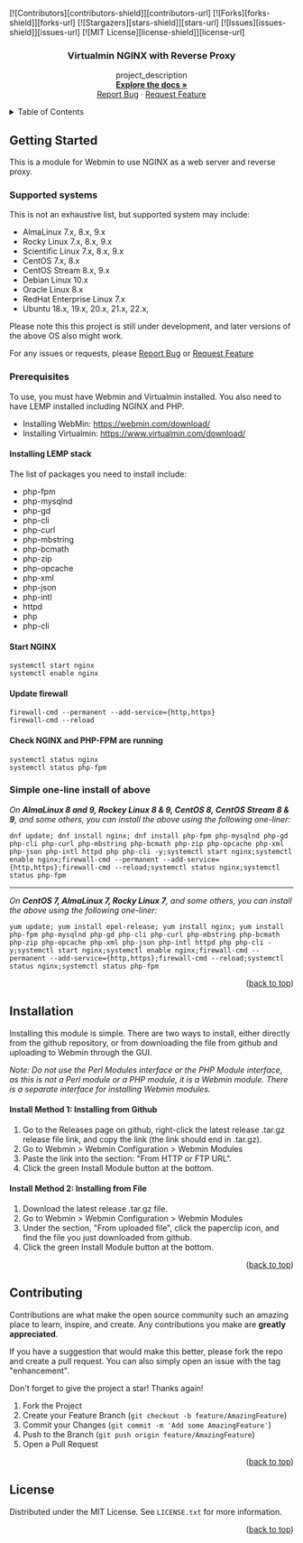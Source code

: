 

<!-- PROJECT SHIELDS -->
<!--
*** I'm using markdown "reference style" links for readability.
*** Reference links are enclosed in brackets [ ] instead of parentheses ( ).
*** See the bottom of this document for the declaration of the reference variables
*** for contributors-url, forks-url, etc. This is an optional, concise syntax you may use.
*** https://www.markdownguide.org/basic-syntax/#reference-style-links
-->
[![Contributors][contributors-shield]][contributors-url]
[![Forks][forks-shield]][forks-url]
[![Stargazers][stars-shield]][stars-url]
[![Issues][issues-shield]][issues-url]
[![MIT License][license-shield]][license-url]



<h3 align="center">Virtualmin NGINX with Reverse Proxy</h3>

  <p align="center">
    project_description
    <br />
    <a href="https://github.com/virtualmin/virtualmin-nginx"><strong>Explore the docs »</strong></a>
    <br />
    <a href="https://github.com/virtualmin/virtualmin-nginx/issues">Report Bug</a>
    ·
    <a href="https://github.com/virtualmin/virtualmin-nginx/issues">Request Feature</a>
  </p>
</div>



<!-- TABLE OF CONTENTS -->
<details>
  <summary>Table of Contents</summary>
  <ol>
    <li>
      <a href="#getting-started">Getting Started</a>
      <ul>
        <li><a href="#supported-systems">Supported Systems</a></li>
        <li><a href="#prerequisites">Prerequisites</a></li>
      </ul>
    </li>
        <li><a href="#installation">Installation</a>
        <ul>
          <li><a href="#install-method-1">Installing from Github</a></li>
          <li><a href="#install-method-2">Installing from File</a></li>
      </ul>
     </li>
    <li><a href="#contributing">Contributing</a></li>
    <li><a href="#license">License</a></li>
  </ol>
</details>


<!-- GETTING STARTED -->
## Getting Started

This is a module for Webmin to use NGINX as a web server and reverse proxy.


### Supported systems

This is not an exhaustive list, but supported system may include:
* AlmaLinux 7.x, 8.x, 9.x
* Rocky Linux 7.x, 8.x, 9.x
* Scientific Linux 7.x, 8.x, 9.x
* CentOS 7.x, 8.x
* CentOS Stream 8.x, 9.x
* Debian Linux 10.x
* Oracle Linux 8.x
* RedHat Enterprise Linux 7.x
* Ubuntu 18.x, 19.x, 20.x, 21.x, 22.x, 

Please note this this project is still under development, and later versions of the above OS also might work. 

For any issues or requests, please  <a href="https://github.com/virtualmin/virtualmin-nginx/issues">Report Bug</a> or <a href="https://github.com/virtualmin/virtualmin-nginx/issues">Request Feature</a>

### Prerequisites

To use, you must have Webmin and Virtualmin installed.  You also need to have LEMP installed including NGINX and PHP.

* Installing WebMin: https://webmin.com/download/
* Installing Virtualmin: https://www.virtualmin.com/download/


#### Installing LEMP stack

The list of packages you need to install include:
<ul>
<li>php-fpm</li>
<li>php-mysqlnd </li>
<li>php-gd</li>
<li>php-cli </li>
<li>php-curl </li>
<li>php-mbstring</li>
<li>php-bcmath</li>
<li>php-zip</li>
<li>php-opcache</li>
<li>php-xml</li>
<li>php-json</li>
<li>php-intl</li>
<li>httpd</li>
<li>php</li>
<li>php-cli</li>
</ul>

#### Start NGINX

    systemctl start nginx
    systemctl enable nginx

#### Update firewall

    firewall-cmd --permanent --add-service={http,https}
    firewall-cmd --reload

#### Check NGINX and PHP-FPM are running

    systemctl status nginx
    systemctl status php-fpm

### Simple one-line install of above

*On **AlmaLinux 8 and 9, Rockey Linux 8 & 9, CentOS 8, CentOS Stream 8 & 9**, and some others, you can install the above using the following one-liner:*

    dnf update; dnf install nginx; dnf install php-fpm php-mysqlnd php-gd php-cli php-curl php-mbstring php-bcmath php-zip php-opcache php-xml php-json php-intl httpd php php-cli -y;systemctl start nginx;systemctl enable nginx;firewall-cmd --permanent --add-service={http,https};firewall-cmd --reload;systemctl status nginx;systemctl status php-fpm
    
 ----
    
*On **CentOS 7, AlmaLinux 7, Rocky Linux 7**, and some others, you can install the above using the following one-liner:*

    yum update; yum install epel-release; yum install nginx; yum install php-fpm php-mysqlnd php-gd php-cli php-curl php-mbstring php-bcmath php-zip php-opcache php-xml php-json php-intl httpd php php-cli -y;systemctl start nginx;systemctl enable nginx;firewall-cmd --permanent --add-service={http,https};firewall-cmd --reload;systemctl status nginx;systemctl status php-fpm



<p align="right">(<a href="#readme-top">back to top</a>)</p>


## Installation 

Installing this module is simple. There are two ways to install, either directly from the github repository, or from downloading the file from github and uploading to Webmin through the GUI.

*Note: Do not use the Perl Modules interface or the PHP Module interface, as this is not a Perl module or a PHP module, it is a Webmin module. There is a separate interface for installing Webmin modules.*

#### Install Method 1: Installing from Github

1. Go to the Releases page on github, right-click the latest release .tar.gz release file link, and copy the link (the link should end in .tar.gz).
2. Go to Webmin > Webmin Configuration > Webmin Modules
3. Paste the link into the section: "From HTTP or FTP URL".
4. Click the green Install Module button at the bottom.

#### Install Method 2: Installing from File

1. Download the latest release .tar.gz file.
2. Go to Webmin > Webmin Configuration > Webmin Modules
3. Under the section, "From uploaded file", click the paperclip icon, and find the file you just downloaded from github.
4. Click the green Install Module button at the bottom.

<p align="right">(<a href="#readme-top">back to top</a>)</p>


<!-- CONTRIBUTING -->
## Contributing

Contributions are what make the open source community such an amazing place to learn, inspire, and create. Any contributions you make are **greatly appreciated**.

If you have a suggestion that would make this better, please fork the repo and create a pull request. You can also simply open an issue with the tag "enhancement".

Don't forget to give the project a star! Thanks again!

1. Fork the Project
2. Create your Feature Branch (`git checkout -b feature/AmazingFeature`)
3. Commit your Changes (`git commit -m 'Add some AmazingFeature'`)
4. Push to the Branch (`git push origin feature/AmazingFeature`)
5. Open a Pull Request

<p align="right">(<a href="#readme-top">back to top</a>)</p>


<!-- LICENSE -->
## License

Distributed under the MIT License. See `LICENSE.txt` for more information.

<p align="right">(<a href="#readme-top">back to top</a>)</p>

